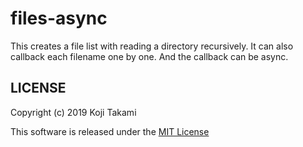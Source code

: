 # files-async

This creates a file list with reading a directory recursively.
It can also callback each filename one by one.
And the callback can be async.

## LICENSE

Copyright (c) 2019 Koji Takami

This software is released under the [MIT License](./LICENSE)
